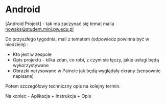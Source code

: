 # Android

[Android Projekt] - tak ma zaczynać się temat maila
nowaks@student.mini.pw.edu.pl

Do przyszłego tygodnia, mail z tematem (odpowiedz powinna być w niedzielę) :
<ul>
	<li> Kto jest w zespole</li>
	<li> Opis projektu - kilka zdan, co robi, z czym sie łączy, jakie usługi będą wykorzystywane </li>
	<li> Obrazki narysowane w Paincie jak będą wyglądały ekrany (sensownie napisane) </li>
</ul>

Potem szczegółowy techniczny opis na kolejny termin. 

Na koniec - Aplikacja + Instrukcja + Opis
